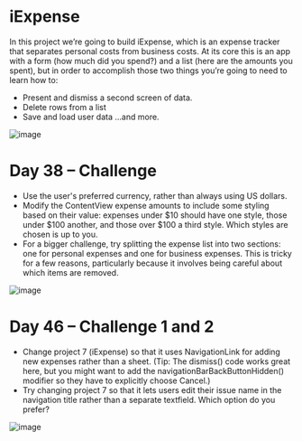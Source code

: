 # iExpense

In this project we’re going to build iExpense, which is an expense tracker that separates personal costs from business costs. At its core this is an app with a form (how much did you spend?) and a list (here are the amounts you spent), but in order to accomplish those two things you’re going to need to learn how to:

- Present and dismiss a second screen of data.
- Delete rows from a list
- Save and load user data
…and more.

![image](https://github.com/user-attachments/assets/6b789823-2c11-417b-9a6d-f36c564f14fc)

# Day 38 – Challenge

- Use the user's preferred currency, rather than always using US dollars.
- Modify the ContentView expense amounts to include some styling based on their value: expenses under $10 should have one style, those under $100 another, and those over $100 a third style. Which styles are chosen is up to you.
- For a bigger challenge, try splitting the expense list into two sections: one for personal expenses and one for business expenses. This is tricky for a few reasons, particularly because it involves being careful about which items are removed.

![image](https://github.com/user-attachments/assets/89aa15f4-c57e-41ec-9b7f-9b4756864ddd)


# Day 46 – Challenge 1 and 2

- Change project 7 (iExpense) so that it uses NavigationLink for adding new expenses rather than a sheet. (Tip: The dismiss() code works great here, but you might want to add the navigationBarBackButtonHidden() modifier so they have to explicitly choose Cancel.)
- Try changing project 7 so that it lets users edit their issue name in the navigation title rather than a separate textfield. Which option do you prefer?

![image](https://github.com/user-attachments/assets/9eeb3306-faaf-47dc-b825-dcf3c28bf2ca)
